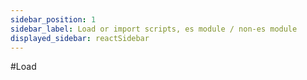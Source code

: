 ```yaml
---
sidebar_position: 1
sidebar_label: Load or import scripts, es module / non-es module
displayed_sidebar: reactSidebar
---
```


#Load
